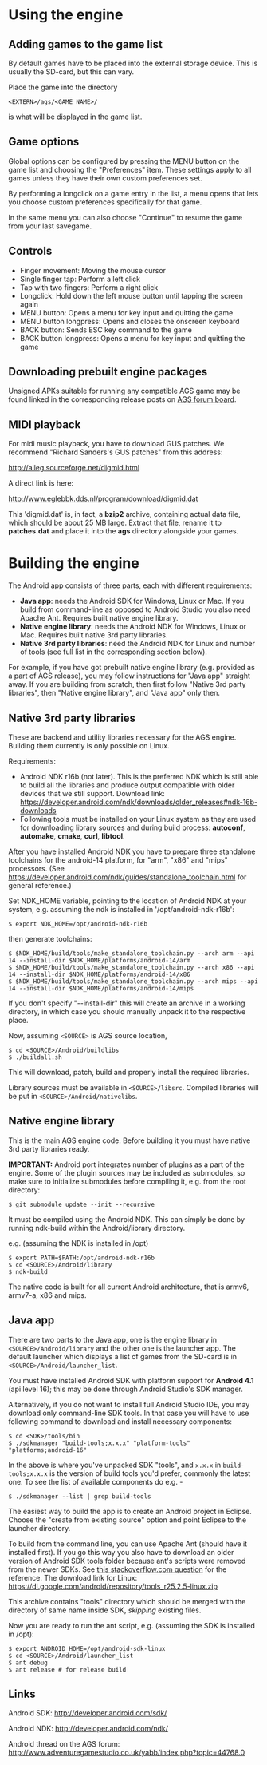 # Using the engine


## Adding games to the game list

By default games have to be placed into the external storage device. This is
usually the SD-card, but this can vary.

Place the game into the directory

    <EXTERN>/ags/<GAME NAME>/

<GAME NAME> is what will be displayed in the game list.



## Game options

Global options can be configured by pressing the MENU button on the game list
and choosing the "Preferences" item. These settings apply to all games unless
they have their own custom preferences set.

By performing a longclick on a game entry in the list, a menu opens that lets
you choose custom preferences specifically for that game.

In the same menu you can also choose "Continue" to resume the game from
your last savegame.



## Controls

-   Finger movement: Moving the mouse cursor
-   Single finger tap: Perform a left click
-   Tap with two fingers: Perform a right click
-   Longclick: Hold down the left mouse button until tapping the screen again
-   MENU button: Opens a menu for key input and quitting the game
-   MENU button longpress: Opens and closes the onscreen keyboard
-   BACK button: Sends ESC key command to the game
-   BACK button longpress: Opens a menu for key input and quitting the game




## Downloading prebuilt engine packages

Unsigned APKs suitable for running any compatible AGS game may be found linked in the
corresponding release posts on [AGS forum board](http://www.adventuregamestudio.co.uk/forums/index.php?board=28.0).



## MIDI playback

For midi music playback, you have to download GUS patches. We recommend
"Richard Sanders's GUS patches" from this address:

http://alleg.sourceforge.net/digmid.html

A direct link is here:

http://www.eglebbk.dds.nl/program/download/digmid.dat

This 'digmid.dat' is, in fact, a **bzip2** archive, containing actual data file,
which should be about 25 MB large. Extract that file, rename it to **patches.dat**
and place it into the  **ags** directory alongside your games.



# Building the engine

The Android app consists of three parts, each with different requirements:

- **Java app**: needs the Android SDK for Windows, Linux or Mac. If you build from command-line as opposed to Android Studio you also need Apache Ant. Requires built native engine library.
- **Native engine library**: needs the Android NDK for Windows, Linux or Mac. Requires built native 3rd party libraries.
- **Native 3rd party libraries**: need the Android NDK for Linux and number of tools (see full list in the corresponding section below).

For example, if you have got prebuilt native engine library (e.g. provided as a part of AGS release), you may follow instructions for "Java app" straight away.
If you are building from scratch, then first follow "Native 3rd party libraries", then "Native engine library", and "Java app" only then.


## Native 3rd party libraries

These are backend and utility libraries necessary for the AGS engine. Building them currently is only possible on Linux.

Requirements:
* Android NDK r16b (not later). This is the preferred NDK which is still able to build all the libraries and produce output compatible with older devices that we still support. Download link: https://developer.android.com/ndk/downloads/older_releases#ndk-16b-downloads
* Following tools must be installed on your Linux system as they are used for downloading library sources and  during build process: **autoconf**, **automake**, **cmake**, **curl**, **libtool**.

After you have installed Android NDK you have to prepare three standalone toolchains for the android-14 platform, for "arm", "x86" and "mips" processors.
(See https://developer.android.com/ndk/guides/standalone_toolchain.html for general reference.)

Set NDK_HOME variable, pointing to the location of Android NDK at your system, e.g. assuming the ndk is installed in '/opt/android-ndk-r16b':

    $ export NDK_HOME=/opt/android-ndk-r16b

then generate toolchains:

    $ $NDK_HOME/build/tools/make_standalone_toolchain.py --arch arm --api 14 --install-dir $NDK_HOME/platforms/android-14/arm
    $ $NDK_HOME/build/tools/make_standalone_toolchain.py --arch x86 --api 14 --install-dir $NDK_HOME/platforms/android-14/x86
    $ $NDK_HOME/build/tools/make_standalone_toolchain.py --arch mips --api 14 --install-dir $NDK_HOME/platforms/android-14/mips

If you don't specify "--install-dir" this will create an archive in a working directory, in which case you should manually unpack it to the respective place.

Now, assuming `<SOURCE>` is AGS source location,

    $ cd <SOURCE>/Android/buildlibs
    $ ./buildall.sh

This will download, patch, build and properly install the required libraries.

Library sources must be available in `<SOURCE>/libsrc`. Compiled libraries will be put in `<SOURCE>/Android/nativelibs`.


## Native engine library

This is the main AGS engine code. Before building it you must have native 3rd party libraries ready.

**IMPORTANT:** Android port integrates number of plugins as a part of the engine. Some of the plugin sources
may be included as submodules, so make sure to initialize submodules before compiling it, e.g. from the
root <SOURCE> directory:

    $ git submodule update --init --recursive

It must be compiled using the Android NDK. This can
simply be done by running ndk-build within the <SOURCE>Android/library directory.

e.g. (assuming the NDK is installed in /opt)

    $ export PATH=$PATH:/opt/android-ndk-r16b
    $ cd <SOURCE>/Android/library
    $ ndk-build

The native code is built for all current Android architecture, that is armv6, armv7-a,
x86 and mips.


## Java app

There are two parts to the Java app, one is the engine library in `<SOURCE>/Android/library` and the other one is the launcher app. The default launcher which displays a list of games from the SD-card is in `<SOURCE>/Android/launcher_list`.

You must have installed Android SDK with platform support for **Android 4.1** (api level 16); this may be done through Android Studio's SDK manager.

Alternatively, if you do not want to install full Android Studio IDE, you may download only command-line SDK tools. In that case you will have to use following command to download and install necessary components:

    $ cd <SDK>/tools/bin
    $ ./sdkmanager "build-tools;x.x.x" "platform-tools" "platforms;android-16"

In the above <SDK> is where you've unpacked SDK "tools", and `x.x.x` in `build-tools;x.x.x` is the version of build tools you'd prefer, commonly the latest one. To see the list of available components do e.g. -

    $ ./sdkmanager --list | grep build-tools

The easiest way to build the app is to create an Android project in Eclipse. Choose the "create from existing source" option and point Eclipse to the launcher directory.

To build from the command line, you can use Apache Ant (should have it installed first). If you go this way you also have to download an older version of Android SDK tools folder because ant's scripts were removed from the newer SDKs.
See [this stackoverflow.com question](https://stackoverflow.com/questions/42912824/the-ant-folder-is-suddenly-missing-from-android-sdk-did-google-remove-it) for the reference.
The download link for Linux: https://dl.google.com/android/repository/tools_r25.2.5-linux.zip

This archive contains "tools" directory which should be merged with the directory of same name inside SDK, *skipping* existing files.

Now you are ready to run the ant script, e.g. (assuming the SDK is installed in /opt):

    $ export ANDROID_HOME=/opt/android-sdk-linux
    $ cd <SOURCE>/Android/launcher_list
    $ ant debug
    $ ant release # for release build



## Links

Android SDK: http://developer.android.com/sdk/

Android NDK: http://developer.android.com/ndk/

Android thread on the AGS forum: http://www.adventuregamestudio.co.uk/yabb/index.php?topic=44768.0
